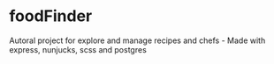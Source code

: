 # foodFinder
Autoral project for explore and manage recipes and chefs - Made with express, nunjucks, scss and postgres
